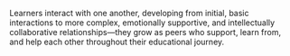 Learners interact with one another, developing from initial, basic interactions to more complex, emotionally supportive, and intellectually collaborative relationships—they grow as peers who support, learn from, and help each other throughout their educational journey.
